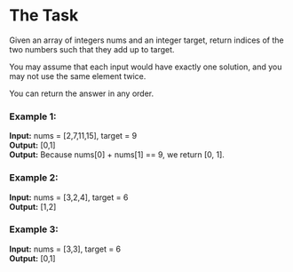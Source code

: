 # The Task

Given an array of integers nums and an integer target, return indices of the two numbers such that they add up to target.

You may assume that each input would have exactly one solution, and you may not use the same element twice.

You can return the answer in any order.

### Example 1:
**Input:** nums = [2,7,11,15], target = 9  
**Output:** [0,1]  
**Output:** Because nums[0] + nums[1] == 9, we return [0, 1].

### Example 2:
**Input:** nums = [3,2,4], target = 6  
**Output:** [1,2]

### Example 3:
**Input:** nums = [3,3], target = 6  
**Output:** [0,1]
